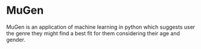 # MuGen
MuGen is an application of machine learning in python which suggests user the genre they might find a best fit for them considering their age and gender.
